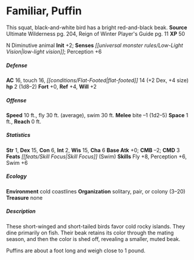 ﻿---
cssclass: [monsters]
title1: Familiar, Puffin
desc_short: This squat, black-and-white bird has a bright red-and-black beak.
title2: Puffin
CR: 1/8
sources:
- name: Ultimate Wilderness
  page: 204
  link: http://paizo.com/products/btpy9ujo
- name: Reign of Winter Player's Guide
  page: 11
  link: http://paizo.com/products/btpy8x1t?Pathfinder-Adventure-Path-Reign-of-Winter-Players-Guide
XP: 50
alignment: N
size: Diminutive
type: animal
initiative:
  bonus: 2
senses:
  low-light vision: true
AC:
  AC: 16
  touch: 16
  flat_footed: 14
  components:
    dex: 2
    size: 4
HP:
  HP: 2
  long: 1d8-2
saves:
  fort: 0
  ref: 4
  will: 2
speeds:
  base: 10
  fly: 30
  fly_maneuverability: average
  swim: 30
attacks:
  melee:
  - - text: bite -1 (1d2-5)
      entries:
      - - damage: 1d2-5
      attack: bite
      bonus:
      - -1
space: 1
reach: 0
ability_scores:
  STR: 1
  DEX: 15
  CON: 6
  INT: 2
  WIS: 15
  CHA: 6
BAB: 0
CMB: -2
CMD: 3
feats:
- name: Skill Focus (Swim)
skills:
  Fly: 8
  Perception: 6
  Swim: 6
ecology:
  environment: cold coastlines
  organization: solitary, pair, or colony (3-20)
  treasure_type: none
desc_long: |-
  These short-winged and short-tailed birds favor cold rocky islands. They dine primarily on fish. Their beak retains its color through the mating season, and then the color is shed off, revealing a smaller, muted beak.

   Puffins are about a foot long and weigh close to 1 pound.

---

# Familiar, Puffin
This squat, black-and-white bird has a bright red-and-black beak.
**Source** Ultimate Wilderness pg. 204, Reign of Winter Player's Guide pg. 11
**XP** 50

N Diminutive animal
**Init** +2; **Senses** _[[universal monster rules/Low-Light Vision|low-light vision]]_; Perception +6

##### Defense

**AC** 16, touch 16, _[[conditions/Flat-Footed|flat-footed]]_ 14 (+2 Dex, +4 size)
**hp** 2 (1d8–2)
**Fort** +0, **Ref** +4, **Will** +2

##### Offense
**Speed** 10 ft., fly 30 ft. (average), swim 30 ft.
**Melee** bite –1 (1d2–5)
**Space** 1 ft., **Reach** 0 ft.

##### Statistics
**Str** 1, **Dex** 15, **Con** 6, **Int** 2, **Wis** 15, **Cha** 6
**Base Atk** +0; **CMB** –2; **CMD** 3
**Feats** _[[feats/Skill Focus|Skill Focus]]_ (Swim)
**Skills** Fly +8, Perception +6, Swim +6

##### Ecology

**Environment** cold coastlines
**Organization** solitary, pair, or colony (3–20)
**Treasure** none

##### Description

These short-winged and short-tailed birds favor cold rocky islands. They dine primarily on fish. Their beak retains its color through the mating season, and then the color is shed off, revealing a smaller, muted beak.

Puffins are about a foot long and weigh close to 1 pound.